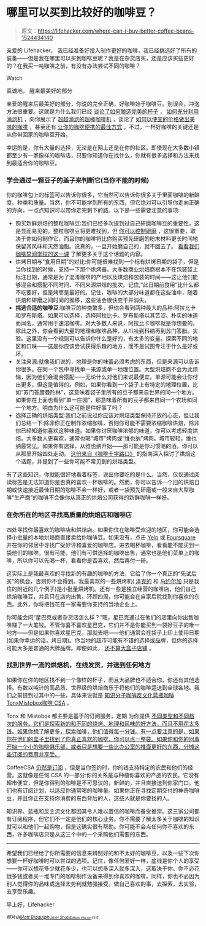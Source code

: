 # 哪里可以买到比较好的咖啡豆？

> 原文：<https://lifehacker.com/where-can-i-buy-better-coffee-beans-1524434140>

亲爱的 Lifehacker，
我已经准备好投入制作更好的咖啡，我已经挑选好了所有的装备——但是我在哪里可以买到咖啡豆呢？我是在杂货店买，还是应该买些更好的？在我买一吨咖啡之前，有没有办法尝试不同的咖啡？

Watch

真诚地，
醒来最美好的部分

亲爱的醒来后最美好的部分，你说的完全正确，好咖啡始于咖啡豆。别误会，冲泡方法很重要。这就是为什么我们已经 [谈论了如何酿造完美的杯子](https://lifehacker.com/brew-the-perfect-cup-the-complete-guide-5989565) ， [如何充分利用滴滤机](https://lifehacker.com/how-to-get-the-best-cup-from-an-auto-drip-coffee-maker-5908488) ，向你展示了 [超越滴滤的超棒咖啡机](http://lifehacker.com/five-best-coffee-makers-500592468) ，谈论了 [如何以便宜的价格做出美味的咖啡](http://lifehacker.com/brew-the-best-possible-coffee-without-breaking-the-bank-5143755) ，甚至还有 [让你的咖啡便携的最佳方式](http://lifehacker.com/how-to-make-and-take-great-coffee-anywhere-1149818185) 。不过，一杯好咖啡的关键还是从你带回家的咖啡豆开始。

幸运的是，你有大量的选择，无论是在网上还是在你的社区。即使现在大多数小镇都至少有一家像样的咖啡店，只要你知道你在找什么，你就有很多选择和方法来找到最适合你的咖啡豆。

### 学会通过一颗豆子的盖子来判断它(当你不能的时候)

你的咖啡包上的标签可以告诉你很多，它当然可以告诉你很多关于里面咖啡的新鲜度、种类和质量。当然，你不可能学到所有的东西，但它绝对可以引导你走向正确的方向，一点点知识可以带你走完剩下的路。以下是一些需要注意的事项:

*   购买新鲜烘焙的整粒咖啡豆:我们已经多次提到过自己研磨咖啡豆的重要性，这是显而易见的。整粒咖啡豆将更难找到，但 [你可以控制研磨](http://lifehacker.com/the-best-way-to-grind-your-beans-for-the-perfect-pot-of-1517862325) ，这很重要，取决于你如何制作它，而且你的咖啡将比你购买预先研磨的粉末材料更长时间地保留其风味和天然油脂。说真的，一旦开始磨自己的，就不回去了。 [看看我们咖啡早间学校的这一课](http://lifehacker.com/brew-the-perfect-cup-lesson-3-the-basics-of-brewing-5987839) 了解更多关于这个话题的内容。
*   烘烤日期与“食用日期”的对比:你可能很难找到一个标有烘烤日期的袋子，但是当你找到的时候，支持一下那个烘烤器。大多数商业烘焙商根本不在包装袋上标注日期，通常是为了混淆咖啡的产地以及烘焙和包装的时间——这让他们能够混合和搭配不同时间、不同来源烘焙的批次。记住,“此日期前食用”比什么都不吃要好，但是烤枣是最好的。记住，咖啡的大部分味道都在这些油中，随着烘焙和研磨之间时间的推移，这些油会很快变干并消失。
*   **挑选合适的咖啡豆**:咖啡豆的种类繁多，但你会看到两种最大的品种:阿拉比卡和罗布斯塔。如果可以选择，选择阿拉比卡。罗布斯塔以其苦涩、朴实的味道而闻名，通常用于速溶咖啡。对大多数人来说，阿拉比卡咖啡就是你想要的。除此之外，你会看到大量的地理和咖啡品种，从爪哇到科纳再到苏门答腊。实验。这里没有一个规则可以告诉你什么是好的，有太多的变量。探索不同的地区和口味——这是你应该尝试获得乐趣的地方，而不是试图专注于什么是好或坏。
*   关注来源:就像我们说的，地理是你的味蕾必须考虑的东西，但是来源可以告诉你很多。在同一个包中寻找单一来源或单一地理位置。大型烘焙商不会为此烦恼，因为他们会混合搭配——无论什么对他们来说最便宜。单源可能会让你付出更多，但这是值得的。例如，如果你看到一个袋子上有特定的地理位置，比如“苏门答腊曼陀林”，这意味着袋子里所有的豆子都来自世界的同一个地方。如果你在上面也看到“单一庄园”，那意味着所有的豆子都来自同一个农场和同一个地方。明白为什么这可能是件好事了吗？
*   选择正确的烘焙类型:我们之前说过你应该对烘焙类型保持开放的心态，但让我们总结一下:除非你正在制作浓缩咖啡，否则你可能不需要浓缩咖啡烘焙，除非你已经知道你喜欢这种味道。如果你讨厌咖啡浓郁的味道，你可以考虑轻度烘焙。大多数人更喜欢，通常也喝“城市”烤肉或“维也纳”烤肉。城市较轻，维也纳最常见。如果你有选择，从维也纳开始——那可能是你习惯喝的酒，你可以从那里开始四处走动。 [这份来自《咖啡十字路口》](http://www.coffeecrossroads.com/coffee-101/coffee-roasts-from-light-to-dark) 的指南深入探讨了烘焙这个话题，并提到了一些你可能不常见到的烘焙类型。

有了这些知识，你就能很好地看着标签，说出你要吃的是什么。当然，仅仅通过阅读标签是无法知道你是否真的喜欢一杯咖啡的。然而，你可以告诉一个旧的烘焙日期或快速接近最佳日期的咖啡不会一样好，或者一袋预先研磨或一般来自大型咖啡“生产商”的咖啡不会像你从真正的烘焙公司获得的新鲜咖啡一样好。

### 在你所在的地区寻找高质量的烘焙店和咖啡店

四处寻找你最喜欢的咖啡店和烘焙店。如果你住在咖啡受欢迎的地区，你可能会选择小批量的本地烘焙商直接卖给你咖啡豆。如果没有，点击 [Yelp](http://yelp.com/) 或 [Foursquare](http://foursquare.com/) 并在你的邻居中寻找广受好评和喜爱的咖啡店。进去喝杯咖啡，看看能不能买到一袋他们的咖啡。很有可能，他们有可供选择的咖啡出售，通常也是他们菜单上的咖啡，所以你可以先喝一杯，看看你是否喜欢，然后再付一磅。

这实际上是我最喜欢的寻找新的有趣的咖啡的方法，它给了你一个真正的“先试后买”的机会，否则你不会得到。我最喜欢的一些烘烤机( [泽克的](http://www.zekescoffee.com/) 和 [马约尔加](http://mayorgacoffee.com/) 只是我住的附近的几个例子)是小批量烘烤机。还有一些是独立经营的咖啡店，他们自己烘焙咖啡豆，并且只在店内出售。环顾四周，你可能会在自家后院找到你喜欢的东西。此外，你将把钱花在一家需要你支持的当地企业上。

你可能会问“星巴克或者杂货店怎么样？”嗯，星巴克通过在他们的店里向你出售咖啡赚了一大笔钱。不管你喜不喜欢星巴克，它们并不是你能买到一袋好豆子的唯一地方——但是如果你喜欢星巴克，那就去吧——他们通常会在袋子上印上使用日期(如果你幸运的话，烤日期)。你当地的超市可能有不错的选择或品牌，但你的选择可能大多是普通的大牌品牌。即便如此， [还不算大盒子店铺](https://lifehacker.com/target-quietly-stocks-some-seriously-good-coffee-on-the-5775362) 。

### 找到世界一流的烘焙机，在线发货，并送到任何地方

如果你在你的地区找不到一个像样的杯子，而且大品牌也不适合你，你还有其他选择。有数以吨计的高品质、世界级的烘焙商乐于将他们的咖啡运送到全球各地。我们之前提到过其中的一些，具体来说就是 [知识分子咖啡](http://www.intelligentsiacoffee.com/)[反文化](http://counterculturecoffee.com/)[蓝瓶咖啡](http://www.bluebottlecoffee.com/)[Tonx](https://tonx.org/)[Mistobox](http://mistobox.com/)[咖啡 CSA](http://coffeecsa.org/) 。

Tonx 和 Mistobox 都主要是基于的订阅服务，定期 为你提供 [不同类型和不同档次的服务。它们是探索新的和不同的烧烤、地理和风味的好方法，而且不用花太多钱。如果你想了解更多，探索咖啡，他们值得每一分钱。有一点要注意的是，如果你在他们的盒子里找到了你真正喜欢的咖啡，你可以点一整袋。如果你和你的同事开始一个小的咖啡俱乐部，或者只是想要一些比办公室的推壶更好的东西，分摊这些订阅的费用并享受。](http://lifehacker.com/tonx-delivers-freshly-roasted-coffee-beans-to-your-door-5914336)

CoffeeCSA [仍然是订阅](https://lifehacker.com/join-a-coffee-csa-for-fresh-beans-on-your-doorstep-ever-5815464) ，但是当你签约时，你的钱支持特定的农民和他们的经营。这就像是任何 CSA 的一部分:你的关系是与种植你喜欢的产品的农民。它没有超市便宜，但是你得到的咖啡是不可思议的，新鲜的，并且直接送到你家门口。他们也有订阅计划，以适应你通常喝的咖啡量。如果你正在寻找定期交付的神奇咖啡豆，并且你正在支持你消费的东西背后的人，这些人就是你要找的人。

知识界、蓝瓶和反主流文化都因其令人难以置信的咖啡而备受推崇。这三家公司都有订阅程序，但它们不一定是他们的核心业务。你不需要了解太多关于咖啡的知识就可以和他们一起购物，但是这确实很有帮助。你可能不会点任何你不喜欢的东西，许多咖啡店只是从这三个中的一个采购他们需要的东西。

* * *

希望我们已经给了你所需要的信息来辨别好的和不太好的咖啡豆，以及一些下次你想要一杯好咖啡时可以尝试的选项。记住，像任何爱好一样，底线是你个人的享受——你可以想花多少就花多少，也可以想多深入就多深入，这取决于你。你不必花很多钱或者买一堆专门的咖啡制作设备来得到你喜欢的咖啡。同样，你也不必因为别人觉得你的品味或选择太势利就勉强接受。做自己喜欢的事，去探索，去实验，去享受乐趣。

早上好，Lifehacker

*<small>照片由</small>*[*<small>Matt Biddulph</small>*](http://www.flickr.com/photos/mbiddulph/3163783818/)*<small></small>*<small>[*<small>Umer Shabib</small>*](http://www.flickr.com/photos/8896706@N05/6149598235/)*<small></small>*<small>[*<small>Mark Warner</small>*](http://www.flickr.com/photos/govmarkwarner/2234798372/)*<small>T51】</small>*</small></small>

<small><small><small></small></small></small>